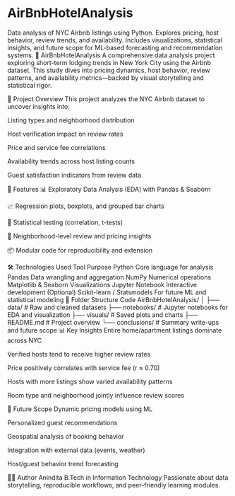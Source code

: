 # AirBnbHotelAnalysis
Data analysis of NYC Airbnb listings using Python. Explores pricing, host behavior, review trends, and availability. Includes visualizations, statistical insights, and future scope for ML-based forecasting and recommendation systems.
🏨 AirBnbHotelAnalysis
A comprehensive data analysis project exploring short-term lodging trends in New York City using the Airbnb dataset. This study dives into pricing dynamics, host behavior, review patterns, and availability metrics—backed by visual storytelling and statistical rigor.

📌 Project Overview
This project analyzes the NYC Airbnb dataset to uncover insights into:

Listing types and neighborhood distribution

Host verification impact on review rates

Price and service fee correlations

Availability trends across host listing counts

Guest satisfaction indicators from review data

🚀 Features
📊 Exploratory Data Analysis (EDA) with Pandas & Seaborn

📈 Regression plots, boxplots, and grouped bar charts

🧮 Statistical testing (correlation, t-tests)

📍 Neighborhood-level review and pricing insights

📦 Modular code for reproducibility and extension

🛠️ Technologies Used
Tool	Purpose
Python	Core language for analysis
Pandas	Data wrangling and aggregation
NumPy	Numerical operations
Matplotlib & Seaborn	Visualizations
Jupyter Notebook	Interactive development
(Optional) Scikit-learn / Statsmodels	For future ML and statistical modeling
📁 Folder Structure
Code
AirBnbHotelAnalysis/
│
├── data/                  # Raw and cleaned datasets
├── notebooks/             # Jupyter notebooks for EDA and visualization
├── visuals/               # Saved plots and charts
├── README.md              # Project overview
└── conclusions/           # Summary write-ups and future scope
📊 Key Insights
Entire home/apartment listings dominate across NYC

Verified hosts tend to receive higher review rates

Price positively correlates with service fee (r ≈ 0.70)

Hosts with more listings show varied availability patterns

Room type and neighborhood jointly influence review scores

🔮 Future Scope
Dynamic pricing models using ML

Personalized guest recommendations

Geospatial analysis of booking behavior

Integration with external data (events, weather)

Host/guest behavior trend forecasting

🙋‍♀️ Author
Anindita B.Tech in Information Technology Passionate about data storytelling, reproducible workflows, and peer-friendly learning modules.
